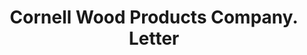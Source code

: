 ---
doi: 10.7916/D89K5P8F
date_other: '1915'
date_other_textual: '1915'
form: correspondence
genre:
- Letters (correspondence)
name:
- Cornell Wood Products Company
object_in_context_url: https://biggert.cul.columbia.edu/items/view/ave_biggert_00172
subject_hierarchical_geographic:
- Chicago, Illinois, United States
subject_name:
- Cornell Wood Products Company
title: Cornell Wood Products Company. Letter
sort_title: Cornell Wood Products Company. Letter
call_number: ave_biggert_00172
coordinates:
- 41.83694444444445,-87.68472222222222
pid: ave_biggert_00172
identifiers: ave_biggert_00172
thumbnail: https://derivativo-2.library.columbia.edu/iiif/2/ldpd:345149/full/!256,256/0/native.jpg
permalink: "/biggert/ave_biggert_00172/"
layout: iiif-image-page
---